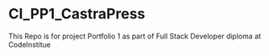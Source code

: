 # CI_PP1_CastraPress
This Repo is for project Portfolio 1 as part of Full Stack Developer diploma at CodeInstitue
